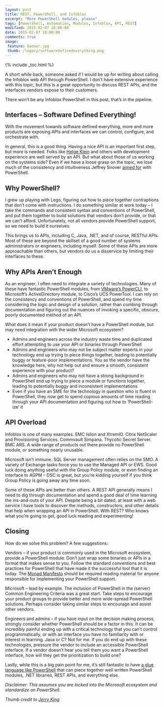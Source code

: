 ```yaml
---
layout: post
title: REST, PowerShell, and Infoblox
excerpt: "More PowerShell modules, please"
tags: [PowerShell, Automation, Modules, Infoblox, API, REST]
modified: 2015-02-07 18:00:00
date: 2015-02-07 18:00:00
comments: true
image:
 feature: banner.jpg
 thumb: /legacy/softwaredefinedeverything.png
---
```

{% include _toc.html %}

A short while back, someone asked if I would be up for writing about calling the Infoblox web API through PowerShell. I don’t have extensive experience with this topic, but this is a great opportunity to discuss REST APIs, and the interfaces vendors expose to their customers.

There won’t be any Infoblox PowerShell in this post, that’s in the pipeline.

## Interfaces – Software Defined Everything!

With the movement towards software defined everything, more and more products are exposing APIs and interfaces we can control, configure, and orchestrate with.

In general, this is a good thing. Having a nice API is an important first step, but more is needed. Folks like [Helge Klein](https://helgeklein.com/blog/2014/11/vendors-need-powershell-sdks/) and others with development experience are well served by an API. But what about those of us working on the systems side? Even if we have a loose grasp on the topic, we lose much of the consistency and intuitiveness Jeffrey Snover [aimed for](http://www.jsnover.com/Docs/MonadManifesto.pdf) with PowerShell.

## Why PowerShell?

I grew up playing with Lego, figuring out how to piece together contraptions that don’t come with instructions. I do something similar at work today – I take the commands and consistent syntax and conventions of PowerShell, and put them together to build solutions that vendors don’t provide, or that we can’t afford. Unfortunately, not all vendors provide PowerShell support, so we need to build it ourselves.

This brings us to APIs, including C, Java, .NET, and of course, RESTful APIs. Most of these are beyond the skillset of a good number of systems administrators or engineers, including myself. Some of these APIs are more approachable than others, but vendors do us a disservice by limiting their interfaces to these.

## Why APIs Aren’t Enough

As an engineer, I often need to integrate a variety of technologies. Many of these have fantastic PowerShell modules, from [VMware’s PowerCLI](https://www.vmware.com/support/developer/PowerCLI/), to Microsoft’s ActiveDirectory module, to Cisco’s UCS PowerTool. I can rely on the consistency and conventions of PowerShell, and spend my time considering the logic and design of a solution, rather than combing through documentation and figuring out the nuances of invoking a specific, obscure, poorly documented method of an API.

What does it mean if your product doesn’t have a PowerShell module, but may need integration with the wider Microsoft ecosystem?

* Admins and engineers across the industry waste time and duplicated effort attempting to use your API or binaries through PowerShell
* Admins and engineers who may not be subject matter experts in your technology end up trying to piece things together, leading to potentially buggy or feature-poor implementations. You as the vendor have the knowledge here, why not help out and ensure a smooth, consistent experience with your product?
* Admins and engineers who may not have a strong background in PowerShell end up trying to piece a module or functions together, leading to potentially buggy and inconsistent implementations
* Even if you have an SME for the technology in question who is fluent in PowerShell, they now get to spend copious amounts of time reading through your API documentation and figuring out how to ‘PowerShell-ize’ it

## API Overload

Infoblox is one of many examples. EMC Isilon and XtremIO. Citrix NetScaler and Provisioning Services. Commvault Simpana. Thycotic Secret Server. BMC ARS. A wide range of products out there provide no PowerShell module, or something nearly unusable.

Microsoft isn’t immune. SQL Server management often relies on the SMO. A variety of Exchange tasks force you to use the Managed API or EWS. Good luck doing anything useful with the Group Policy module, or even finding an interface to AGPM – DSC is great, but you’re kidding yourself if you think Group Policy is going away any time soon.

Some of these APIs are better than others. A REST API generally means I need to dig through documentation and spend a good deal of time learning the ins-and-outs of your API. Despite being a bit dated, at least with a web service I have tools to discover the methods, constructors, and other details that help when wrapping an API in PowerShell. With REST?  Who knows what you’re going to get, good luck reading and experimenting!

## Closing

How do we solve this problem? A few suggestions:

Vendors – if your product is commonly used in the Microsoft ecosystem, provide a PowerShell module. Don’t just wrap some binaries or APIs in a format that makes sense to you. Follow the standard conventions and best practices for PowerShell that have made it the successful tool that it is today. The [Monad Manifesto](http://www.jsnover.com/Docs/MonadManifesto.pdf) should be required reading material for anyone responsible for implementing your PowerShell support.

Microsoft – lead by example. The inclusion of PowerShell in the (server) Common Engineering Criteria was a great start. Take steps to encourage your product groups to provide better and more wide-spread PowerShell solutions. Perhaps consider taking similar steps to encourage and assist other vendors.

Engineers and admins – if you have input on the decision making process, strongly consider whether PowerShell should be a factor in this. It can be incredibly painful ending up with a critical technology that you can’t control programmatically, or with an interface you have no familiarity with or interest in learning. Java or C? Not for me. If you do end up with these technologies, pressure the vendor to include an accessible PowerShell interface. If a vendor doesn’t hear you tell them you want a PowerShell interface, how will they get the prioritization to build one?

Lastly, while this is a big pain point for me, it’s still fantastic to have [a glue language like PowerShell](http://ramblingcookiemonster.github.io/Why-PowerShell/) that can piece together well written PowerShell modules, .NET libraries, REST APIs, and everything else.

*Disclaimer: This assumes you are locked into the Microsoft ecosystem and standardize on PowerShell.*

*Thumb credit to [Jerry King](http://www.tomsitpro.com/articles/sdx-software-defined-kitchen-sink,1-1085.html)*